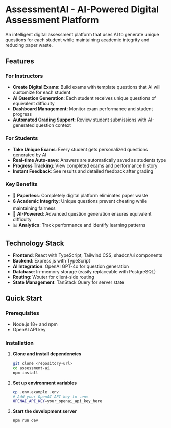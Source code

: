 # AssessmentAI - AI-Powered Digital Assessment Platform

An intelligent digital assessment platform that uses AI to generate unique questions for each student while maintaining academic integrity and reducing paper waste.

## Features

### For Instructors
- **Create Digital Exams**: Build exams with template questions that AI will customize for each student
- **AI Question Generation**: Each student receives unique questions of equivalent difficulty
- **Dashboard Management**: Monitor exam performance and student progress
- **Automated Grading Support**: Review student submissions with AI-generated question context

### For Students
- **Take Unique Exams**: Every student gets personalized questions generated by AI
- **Real-time Auto-save**: Answers are automatically saved as students type
- **Progress Tracking**: View completed exams and performance history
- **Instant Feedback**: See results and detailed feedback after grading

### Key Benefits
- 🌱 **Paperless**: Completely digital platform eliminates paper waste
- 🔒 **Academic Integrity**: Unique questions prevent cheating while maintaining fairness
- 🤖 **AI-Powered**: Advanced question generation ensures equivalent difficulty
- 📊 **Analytics**: Track performance and identify learning patterns

## Technology Stack

- **Frontend**: React with TypeScript, Tailwind CSS, shadcn/ui components
- **Backend**: Express.js with TypeScript
- **AI Integration**: OpenAI GPT-4o for question generation
- **Database**: In-memory storage (easily replaceable with PostgreSQL)
- **Routing**: Wouter for client-side routing
- **State Management**: TanStack Query for server state

## Quick Start

### Prerequisites
- Node.js 18+ and npm
- OpenAI API key

### Installation

1. **Clone and install dependencies**
   ```bash
   git clone <repository-url>
   cd assessment-ai
   npm install
   ```

2. **Set up environment variables**
   ```bash
   cp .env.example .env
   # Add your OpenAI API key to .env
   OPENAI_API_KEY=your_openai_api_key_here
   ```

3. **Start the development server**
   ```bash
   npm run dev
   